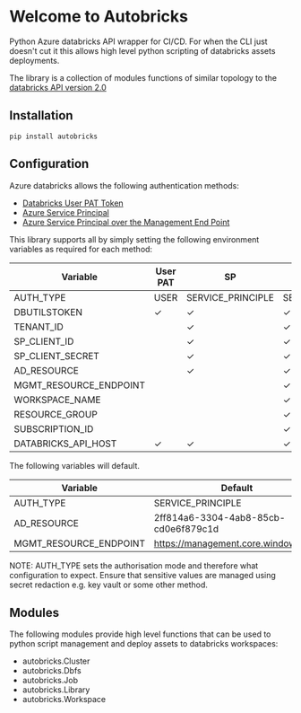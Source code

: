 # Welcome to Autobricks

Python Azure databricks API wrapper for CI/CD. For when the CLI just doesn't cut it this allows high level python scripting of databricks assets deployments.

The library is a collection of modules functions of similar topology to the [databricks API version 2.0](https://docs.databricks.com/dev-tools/api/latest/index.html)

## Installation

`pip install autobricks`

## Configuration

Azure databricks allows the following authentication methods:

- [Databricks User PAT Token](https://docs.microsoft.com/en-us/azure/databricks/dev-tools/api/latest/authentication)
- [Azure Service Principal](https://docs.microsoft.com/en-us/azure/databricks/dev-tools/api/latest/aad/)
- [Azure Service Principal over the Management End Point](https://docs.microsoft.com/en-us/azure/databricks/dev-tools/api/latest/aad/)

This library supports all by simply setting the following environment variables as required for each method:

| Variable              | User PAT | SP                  | SP on Mgmt Endpoint               |
|-----------------------|----------|---------------------|-----------------------------------|
|AUTH_TYPE              | USER     | SERVICE_PRINCIPLE   | SERVICE_PRINCIPLE_MGMT_ENDPOINT   |
|DBUTILSTOKEN           | &#10003; | &#10003;            | &#10003;                          |
|TENANT_ID              |          | &#10003;            | &#10003;                          |
|SP_CLIENT_ID           |          | &#10003;            | &#10003;                          |
|SP_CLIENT_SECRET       |          | &#10003;            | &#10003;                          |
|AD_RESOURCE            |          | &#10003;            | &#10003;                          |
|MGMT_RESOURCE_ENDPOINT |          |                     | &#10003;                          |
|WORKSPACE_NAME         |          |                     | &#10003;                          | 
|RESOURCE_GROUP         |          |                     | &#10003;                          |
|SUBSCRIPTION_ID        |          |                     | &#10003;                          |
|DATABRICKS_API_HOST    | &#10003; | &#10003;            | &#10003;                          |

The following variables will default.

| Variable              | Default                              |
|-----------------------|--------------------------------------|
|AUTH_TYPE              | SERVICE_PRINCIPLE                    |
|AD_RESOURCE            | 2ff814a6-3304-4ab8-85cb-cd0e6f879c1d |
|MGMT_RESOURCE_ENDPOINT | https://management.core.windows.net/ |

NOTE: AUTH_TYPE sets the authorisation mode and therefore what configuration to expect. Ensure that sensitive values are managed using secret redaction e.g. key vault or some other method.

## Modules

The following modules provide high level functions that can be used to python script management and deploy assets to databricks workspaces:

- autobricks.Cluster
- autobricks.Dbfs
- autobricks.Job
- autobricks.Library
- autobricks.Workspace

